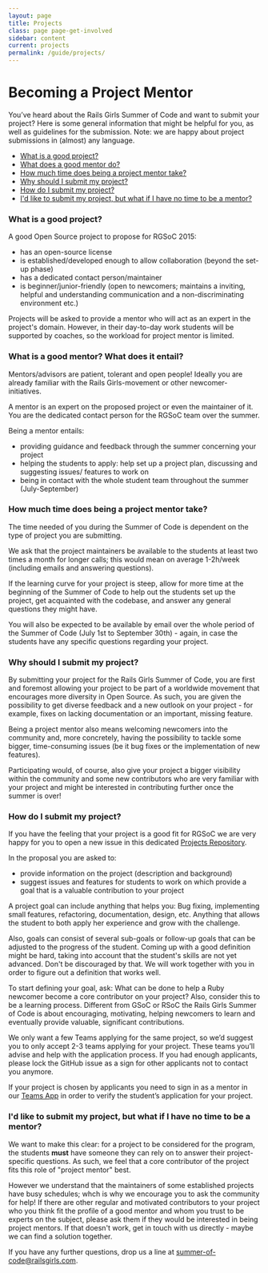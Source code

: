 ```yaml
---
layout: page
title: Projects
class: page page-get-involved
sidebar: content
current: projects
permalink: /guide/projects/
---
```

<h1>Becoming a Project Mentor</h1>

<p>You’ve heard about the Rails Girls Summer of Code and want to submit your project? Here is some general information that might be helpful for you, as well as guidelines for the submission. Note: we are happy about project submissions in (almost) any language.</p>

<ul>
<li><a href="#q1">What is a good project?</a></li>
<li><a href="#q2">What does a good mentor do?</a></li>
<li><a href="#q3">How much time does being a project mentor take?</a></li>
<li><a href="#q4">Why should I submit my project?</a></li>
<li><a href="#q5">How do I submit my project?</a></li>
<li><a href="#q6">I'd like to submit my project, but what if I have no time to be a mentor?</a></li>
</ul>

<h3 id="q1">What is a good project?</h3>

<p>A good Open Source project to propose for RGSoC 2015:</p>


<ul>
<li>has an open-source license</li>
<li>is established/developed enough to allow collaboration (beyond the set-up phase)</li>
<li>has a dedicated contact person/maintainer</li>
<li>is beginner/junior-friendly (open to newcomers; maintains a inviting, helpful and understanding communication and a non-discriminating environment etc.)</li>
</ul>

<p>Projects will be asked to provide a mentor who will act as an expert in the project's domain. However, in their day-to-day work students will be supported by coaches, so the workload for project mentor is limited.</p>

<h3 id="q2">What is a good mentor? What does it entail?</h3>

<p>Mentors/advisors are patient, tolerant and open people! Ideally you are already familiar with the Rails Girls-movement or other newcomer-initiatives.</p>

<p>A mentor is an expert on the proposed project or even the maintainer of it. You are the dedicated contact person for the RGSoC team over the summer.</p>

<p>Being a mentor entails:</p>
<ul>
<li>providing guidance and feedback through the summer concerning your project</li> 
<li>helping the students to apply: help set up a project plan, discussing and suggesting issues/ features to work on</li> 
<li>being in contact with the whole student team throughout the summer (July-September)</li>
</ul>



<h3 id="q3">How much time does being a project mentor take?</h3>

<p>The time needed of you during the Summer of Code is dependent on the type of project you are submitting. 

<p>We ask that the project maintainers be available to the students at least two times a month for longer calls; this would mean on average 1-2h/week (including emails and answering questions).</p>

<p>If the learning curve for your project is steep, allow for more time at the beginning of the Summer of Code to help out the students set up the project, get acquainted with the codebase, and answer any general questions they might have.</p>

<p>You will also be expected to be available by email over the whole period of the Summer of Code (July 1st to September 30th) - again, in case the students have any specific questions regarding your project.</p>

<h3 id="q4">Why should I submit my project?</h3>

<p>By submitting your project for the Rails Girls Summer of Code, you are first and foremost allowing your project to be part of a worldwide movement that encourages more diversity in Open Source. As such, you are given the possibility to get diverse feedback and a new outlook on your project - for example, fixes on lacking documentation or an important, missing feature.</p>

<p>Being a project mentor also means welcoming newcomers into the community and, more concretely, having the possibility to tackle some bigger, time-consuming issues (be it bug fixes or the implementation of new features). </p>

<p>Participating would, of course, also give your project a bigger visibility within the community and some new contributors who are very familiar with your project and might be interested in contributing further once the summer is over!</p>

<h3 id="q5">How do I submit my project?</h3>

<p>If you have the feeling that your project is a good fit for RGSoC we are very happy for you to open a new issue in this dedicated <a href ="https://github.com/rails-girls-summer-of-code/projects" target ="_blank">Projects Repository</a>.</p>

<p>In the proposal you are asked to:</p>
<ul>
<li>provide information on the project (description and background)</li>
<li>suggest issues and features for students to work on which provide a goal that is a valuable contribution to your project</li>
</ul>


<p>A project goal can include anything that helps you: Bug fixing, implementing
small features, refactoring, documentation, design, etc. Anything that allows
the student to both apply her experience and grow with the challenge.</p>

<p>Also, goals can consist of several sub-goals or follow-up goals that can be
adjusted to the progress of the student. Coming up with a good definition might
be hard, taking into account that the student's skills are not yet advanced.
Don't be discouraged by that. We will work together with you in order to figure
out a definition that works well.</p>

<p>To start defining your goal, ask: What can be done to help a Ruby newcomer
become a core contributor on your project? Also, consider this to be a learning
process. Different from GSoC or RSoC the Rails Girls Summer of Code is about
encouraging, motivating, helping newcomers to learn and eventually provide
valuable, significant contributions.</p>

<p>We only want a few Teams applying for the same project, so we’d suggest you to only accept 2-3 teams applying for your project. These teams you’ll advise and help with the application process. If you had enough applicants, please lock the GitHub issue as a sign for other applicants not to contact you anymore.</p>

<p>If your project is chosen by applicants you need to sign in as a mentor in our <a href="http://teams.railsgirlssummerofcode.org" target="_blank">Teams App</a> in order to verify the student’s application for your project. </p>

<h3 id="q6">I'd like to submit my project, but what if I have no time to be a mentor?</h3>

<p>We want to make this clear: for a project to be considered for the program, the students <b>must</b> have someone they can rely on to answer their project-specific questions. As such, we feel that a core contributor of the project fits this role of "project mentor" best.</p>
<p>However we understand that the maintainers of some established projects have busy schedules; whch is why we encourage you to ask the community for help! If there are other regular and motivated contributors to your project who you think fit the profile of a good mentor and whom you trust to be experts on the subject, please ask them if they would be interested in being project mentors. If that doesn't work, get in touch with us directly - maybe we can find a solution together.</p>


<p>If you have any further questions, drop us a line at <a href="mailto:summer-of-code@railsgirls.com">summer-of-code@railsgirls.com</a>.</p>

